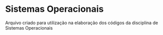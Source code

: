 # Sistemas Operacionais
 Arquivo criado para utilização na elaboração dos códigos da disciplina de Sistemas Operacionais
